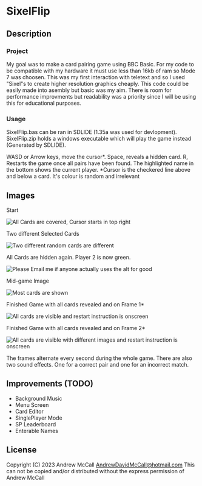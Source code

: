 # SixelFlip

## Description
### Project
My goal was to make a card pairing game using BBC Basic. For my code to be compatible with my hardware it must use less than 16kb of ram so Mode 7 was choosen. This was my first interaction with teletext and so I used "Sixel"s to create higher resolution graphics cheaply. This code could be easily made into asembly but basic was my aim. There is room for performance improvments but readability was a priority since I will be using this for educational purposes.
### Usage
SixelFlip.bas can be ran in SDLIDE (1.35a was used for devlopment).
SixelFlip.zip holds a windows executable which will play the game instead (Generated by SDLIDE).

WASD or Arrow keys, move the cursor*. 
Space, reveals a hidden card.
R, Restarts the game once all pairs have been found.
The highlighted name in the bottom shows the current player.
*Cursor is the checkered line above and below a card. It's colour is random and irrelevant
## Images

Start

![All Cards are covered, Cursor starts in top right](https://i.imgur.com/25J6rgl.png)

Two different Selected Cards

![Two different random cards are different](https://i.imgur.com/DBwsEev.png)

All Cards are hidden again. Player 2 is now green.

![Please Email me if anyone actually uses the alt for good](https://i.imgur.com/DD1hTRa.png)

Mid-game Image

![Most cards are shown](https://i.imgur.com/DE7HEUu.png)

Finished Game with all cards revealed and on Frame 1*

![All cards are visible and restart instruction is onscreen](https://i.imgur.com/JQWTlKT.png)

Finished Game with all cards revealed and on Frame 2*

![All cards are visible with different images and restart instruction is onscreen](https://i.imgur.com/A7vvABO.png)

The frames alternate every second during the whole game.
There are also two sound effects. One for a correct pair and one for an incorrect match.
## Improvements (TODO)
 - Background Music
 - Menu Screen
 - Card Editor
 - SinglePlayer Mode
 - SP Leaderboard
 - Enterable Names
## License
Copyright (C) 2023
Andrew McCall
AndrewDavidMcCall@hotmail.com
This can not be copied and/or distributed
without the express permission of Andrew McCall
